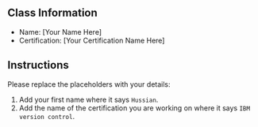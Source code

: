 ## Class Information
- Name: [Your Name Here]  
- Certification: [Your Certification Name Here]  

## Instructions
Please replace the placeholders with your details:
1. Add your first name where it says `Hussian`.  
2. Add the name of the certification you are working on where it says `IBM version control`.  
